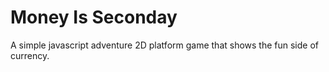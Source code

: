 # Money Is Seconday
A simple javascript adventure 2D platform game that shows the fun side of currency.
